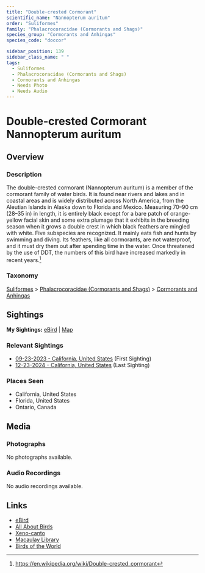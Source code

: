 ```yaml
---
title: "Double-crested Cormorant"
scientific_name: "Nannopterum auritum"
order: "Suliformes"
family: "Phalacrocoracidae (Cormorants and Shags)"
species_group: "Cormorants and Anhingas"
species_code: "doccor"

sidebar_position: 139
sidebar_class_name: " "
tags: 
  - Suliformes
  - Phalacrocoracidae (Cormorants and Shags)
  - Cormorants and Anhingas
  - Needs Photo
  - Needs Audio
---
```


# Double-crested Cormorant <span className='sci_name'>Nannopterum auritum</span>

## Overview

### Description
The double-crested cormorant (Nannopterum auritum) is a member of the cormorant family of water birds. It is found near rivers and lakes and in coastal areas and is widely distributed across North America, from the Aleutian Islands in Alaska down to Florida and Mexico. Measuring 70–90 cm (28–35 in) in length, it is entirely black except for a bare patch of orange-yellow facial skin and some extra plumage that it exhibits in the breeding season when it grows a double crest in which black feathers are mingled with white. Five subspecies are recognized. It mainly eats fish and hunts by swimming and diving. Its feathers, like all cormorants, are not waterproof, and it must dry them out after spending time in the water. Once threatened by the use of DDT, the numbers of this bird have increased markedly in recent years.[^1]

[^1]: https://en.wikipedia.org/wiki/Double-crested_cormorant

### Taxonomy
[Suliformes](/tags/suliformes) > [Phalacrocoracidae (Cormorants and Shags)](/tags/phalacrocoracidae-cormorants-and-shags) > [Cormorants and Anhingas](/tags/cormorants-and-anhingas)


## Sightings

**My Sightings:** [eBird](https://ebird.org/lifelist?r=world&time=life&spp=doccor) | [Map](/map?species_code=doccor)

### Relevant Sightings

* [09-23-2023 - California, United States](https://ebird.org/checklist/S150584251) (First Sighting)
* [12-23-2024 - California, United States](https://ebird.org/checklist/S206318000) (Last Sighting)

### Places Seen

* California, United States
* Florida, United States
* Ontario, Canada



## Media
### Photographs
No photographs available.

### Audio Recordings
No audio recordings available.

## Links
* [eBird](https://ebird.org/species/doccor) 
* [All About Birds](https://www.allaboutbirds.org/guide/doccor) 
* [Xeno-canto](https://www.xeno-canto.org/species/nannopterum-auritum) 
* [Macaulay Library](https://search.macaulaylibrary.org/catalog?taxonCode=doccor&sort=rating_rank_desc)
* [Birds of the World](https://birdsoftheworld.org/bow/species/doccor)
